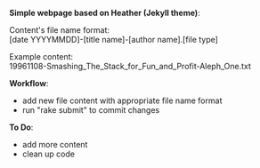 **Simple webpage based on Heather (Jekyll theme)**:

Content's file name format:  
[date YYYYMMDD]-[title name]-[author name].[file type]

Example content:  
19961108-Smashing_The_Stack_for_Fun_and_Profit-Aleph_One.txt

**Workflow**:
- add new file content with appropriate file name format
- run "rake submit" to commit changes

**To Do**:
* add more content
* clean up code
